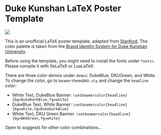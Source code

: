 # Duke Kunshan LaTeX Poster Template

![](demos/demo.jpeg)

This is an unofficial LaTeX poster template, adapted from [Stanford](https://github.com/RylanSchaeffer/Stanford-LaTeX-Poster-Template). The color palette is taken from the [Brand Identity System for Duke Kunshan University](https://dku-web-admissions.s3.cn-north-1.amazonaws.com.cn/dkumain/wp-content/uploads/mainsite/2022/05/brand-guide-compressed_2021.pdf).

Before using the template, you might need to install the fonts under `fonts\`. Please compile it with XeLaTeX or LuaLaTeX.

There are three color demos under `demos`: DukeBlue, DKUGreen, and White. To change the color, go to `beamerthemeDKU.sty` and change the `headline` color:

- White Text, DukeBlue Banner: `\setbeamercolor{headline}{bg=DukeDarkBlue,fg=white}`
- DukeBlue Text, White Banner: `\setbeamercolor{headline}{bg=white,fg=DukeDarkBlue}`
- White Text, DKU Green Banner: `\setbeamercolor{headline}{bg=DKUGreen,fg=white}`

Open to suggests for other color combinations...
